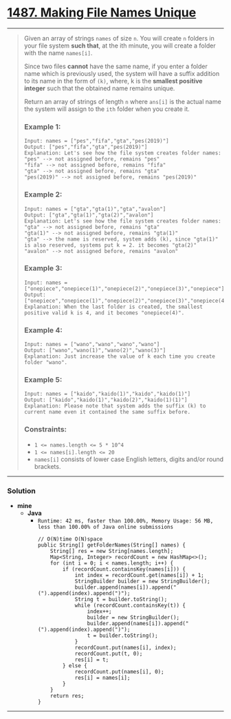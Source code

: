 # [1487. Making File Names Unique](https://leetcode.com/problems/making-file-names-unique/)

---

> Given an array of strings `names` of size `n`. You will create `n` folders in your file system **such that**, at the ith minute, you will create a folder with the name `names[i]`.
>
> Since two files **cannot** have the same name, if you enter a folder name which is previously used, the system will have a suffix addition to its name in the form of `(k)`, where, k is the **smallest positive integer** such that the obtained name remains unique.
>
> Return an array of strings of length `n` where `ans[i]` is the actual name the system will assign to the `ith` folder when you create it.
>
>
>
> ### Example 1:
> ```
> Input: names = ["pes","fifa","gta","pes(2019)"]
> Output: ["pes","fifa","gta","pes(2019)"]
> Explanation: Let's see how the file system creates folder names:
> "pes" --> not assigned before, remains "pes"
> "fifa" --> not assigned before, remains "fifa"
> "gta" --> not assigned before, remains "gta"
> "pes(2019)" --> not assigned before, remains "pes(2019)"
> ```
>
> ### Example 2:
> ```
> Input: names = ["gta","gta(1)","gta","avalon"]
> Output: ["gta","gta(1)","gta(2)","avalon"]
> Explanation: Let's see how the file system creates folder names:
> "gta" --> not assigned before, remains "gta"
> "gta(1)" --> not assigned before, remains "gta(1)"
> "gta" --> the name is reserved, system adds (k), since "gta(1)" is also reserved, systems put k = 2. it becomes "gta(2)"
> "avalon" --> not assigned before, remains "avalon"
> ```
>
> ### Example 3:
> ```
> Input: names = ["onepiece","onepiece(1)","onepiece(2)","onepiece(3)","onepiece"]
> Output: ["onepiece","onepiece(1)","onepiece(2)","onepiece(3)","onepiece(4)"]
> Explanation: When the last folder is created, the smallest positive valid k is 4, and it becomes "onepiece(4)".
> ```
>
> ### Example 4:
> ```
> Input: names = ["wano","wano","wano","wano"]
> Output: ["wano","wano(1)","wano(2)","wano(3)"]
> Explanation: Just increase the value of k each time you create folder "wano".
> ```
>
> ### Example 5:
> ```
> Input: names = ["kaido","kaido(1)","kaido","kaido(1)"]
> Output: ["kaido","kaido(1)","kaido(2)","kaido(1)(1)"]
> Explanation: Please note that system adds the suffix (k) to current name even it contained the same suffix before.
> ```
>
> ### Constraints:
> * `1 <= names.length <= 5 * 10^4`
> * `1 <= names[i].length <= 20`
> * `names[i]` consists of lower case English letters, digits and/or round brackets.

---


### Solution
* **mine**
  * **Java**
    * `Runtime: 42 ms, faster than 100.00%, Memory Usage: 56 MB, less than 100.00% of Java online submissions`
      ```
      // O(N)time O(N)space
      public String[] getFolderNames(String[] names) {
          String[] res = new String[names.length];
          Map<String, Integer> recordCount = new HashMap<>();
          for (int i = 0; i < names.length; i++) {
              if (recordCount.containsKey(names[i])) {
                  int index = recordCount.get(names[i]) + 1;
                  StringBuilder builder = new StringBuilder();
                  builder.append(names[i]).append("(").append(index).append(")");
                  String t = builder.toString();
                  while (recordCount.containsKey(t)) {
                      index++;
                      builder = new StringBuilder();
                      builder.append(names[i]).append("(").append(index).append(")");
                      t = builder.toString();
                  }
                  recordCount.put(names[i], index);
                  recordCount.put(t, 0);
                  res[i] = t;
              } else {
                  recordCount.put(names[i], 0);
                  res[i] = names[i];
              }
          }
          return res;
      }
      ```
  
  
  
  
---
